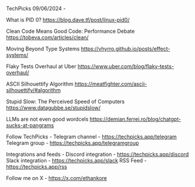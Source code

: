 TechPicks 09/06/2024 -

What is PID 0?
https://blog.dave.tf/post/linux-pid0/

Clean Code Means Good Code: Performance Debate
https://tobeva.com/articles/clean/

Moving Beyond Type Systems
https://vhyrro.github.io/posts/effect-systems/

Flaky Tests Overhaul at Uber
https://www.uber.com/blog/flaky-tests-overhaul/

ASCII Silhouettify Algorithm
https://meatfighter.com/ascii-silhouettify/#algorithm

Stupid Slow: The Perceived Speed of Computers
https://www.datagubbe.se/stupidslow/

LLMs are not even good wordcels
https://demian.ferrei.ro/blog/chatgpt-sucks-at-pangrams

Follow TechPicks -
Telegram channel - https://techpicks.app/telegram
Telegram group - https://techpicks.app/telegramgroup

Integrations and feeds -
Discord integration - https://techpicks.app/discord
Slack integration - https://techpicks.app/slack
RSS Feed - https://techpicks.app/rss

Follow me on X - https://x.com/ethankore
